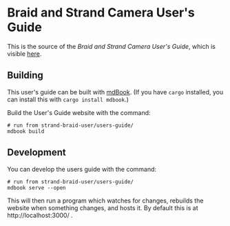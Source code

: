 # Braid and Strand Camera User's Guide

This is the source of the *Braid and Strand Camera User's Guide*, which is
visible [here](https://strawlab.github.io/strand-braid/).

## Building

This user's guide can be built with
[mdBook](https://rust-lang.github.io/mdBook). (If you have `cargo` installed,
you can install this with `cargo install mdbook`.)

Build the User's Guide website with the command:

    # run from strand-braid-user/users-guide/
    mdbook build

## Development

You can develop the users guide with the command:

    # run from strand-braid-user/users-guide/
    mdbook serve --open

This will then run a program which watches for changes, rebuilds the website when
something changes, and hosts it. By default this is at http://localhost:3000/ .
